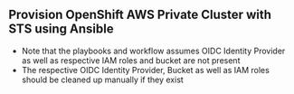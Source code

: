 ## Provision OpenShift AWS Private Cluster with STS using Ansible

- Note that the playbooks and workflow assumes OIDC Identity Provider as well as respective IAM roles and bucket are not present
- The respective OIDC Identity Provider, Bucket as well as IAM roles should be cleaned up manually if they exist

